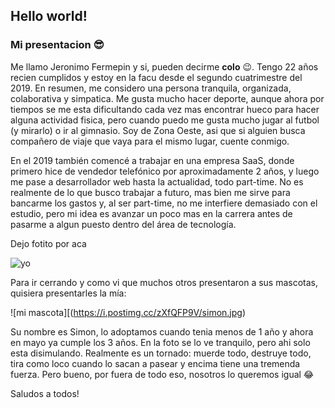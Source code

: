 ## Hello world!
### Mi presentacion 😎
Me llamo Jeronimo Fermepin y si, pueden decirme **colo** 😉. Tengo 22 años recien cumplidos y estoy en la facu desde el segundo cuatrimestre del 2019. En resumen, me considero una persona tranquila, organizada, colaborativa y simpatica. Me gusta mucho hacer deporte, aunque ahora por tiempos se me esta dificultando cada vez mas encontrar hueco para hacer alguna actividad fisica, pero cuando puedo me gusta mucho jugar al futbol (y mirarlo) o ir al gimnasio. Soy de Zona Oeste, asi que si alguien busca compañero de viaje que vaya para el mismo lugar, cuente conmigo.

En el 2019 también comencé a trabajar en una empresa SaaS, donde primero hice de vendedor telefónico por aproximadamente 2 años, y luego me pase a desarrollador web hasta la actualidad, todo part-time. No es realmente de lo que busco trabajar a futuro, mas bien me sirve para bancarme los gastos y, al ser part-time, no me interfiere demasiado con el estudio, pero mi idea es avanzar un poco mas en la carrera antes de pasarme a algun puesto dentro del área de tecnología.

Dejo fotito por aca

![yo](https://i.postimg.cc/K8ksd3cb/foto-mia.jpg)

Para ir cerrando y como vi que muchos otros presentaron a sus mascotas, quisiera presentarles la mía:

![mi mascota][(https://i.postimg.cc/zXfQFP9V/simon.jpg)

Su nombre es Simon, lo adoptamos cuando tenia menos de 1 año y ahora en mayo ya cumple los 3 años. En la foto se lo ve tranquilo, pero ahi solo esta disimulando. Realmente es un tornado: muerde todo, destruye todo, tira como loco cuando lo sacan a pasear y encima tiene una tremenda fuerza. Pero bueno, por fuera de todo eso, nosotros lo queremos igual 😂

Saludos a todos!
